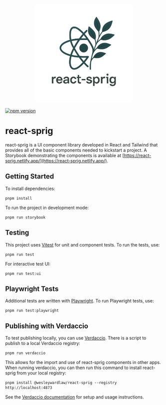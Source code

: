 <p align="center">
  <img src="https://raw.githubusercontent.com/wesleywardlaw/component-library/refs/heads/main/public/logo.png" alt="React-Sprig Logo" width="300" height="300" style="background:white; border-radius:16px; padding:8px;" />
</p>

[![npm version](https://img.shields.io/npm/v/@wesleywardlaw/react-sprig.svg)](https://www.npmjs.com/package/@wesleywardlaw/react-sprig)

# react-sprig

react-sprig is a UI component library developed in React and Tailwind that provides all of the basic components needed to kickstart a project. A Storybook demonstrating the components is available at [https://react-sprig.netlify.app/](https://react-sprig.netlify.app/).

## Getting Started

To install dependencies:

```
pnpm install
```

To run the project in development mode:

```
pnpm run storybook
```

## Testing

This project uses [Vitest](https://vitest.dev/) for unit and component tests. To run the tests, use:

```
pnpm run test
```

For interactive test UI:

```
pnpm run test:ui
```

## Playwright Tests

Additional tests are written with [Playwright](https://playwright.dev/). To run Playwright tests, use:

```
pnpm run test:playwright
```

## Publishing with Verdaccio

To test publishing locally, you can use [Verdaccio](https://verdaccio.org/docs/installation/). There is a script to publish to a local Verdaccio registry:

```
pnpm run verdaccio
```

This allows for the import and use of react-sprig components in other apps. When running verdaccio, you can then run this command to install react-sprig from your local registry:

```
pnpm install @wesleywardlaw/react-sprig --registry http://localhost:4873
```

See the [Verdaccio documentation](https://verdaccio.org/docs/installation/) for setup and usage instructions.
